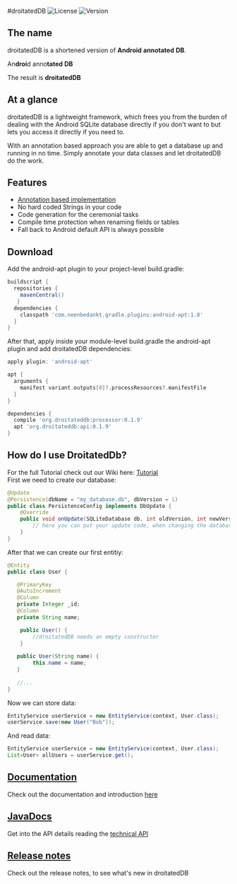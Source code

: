 #droitatedDB ![License](https://img.shields.io/badge/license-Apache%202-green.svg?style=flat) ![Version](https://img.shields.io/badge/Release-0.1.9-blue.svg)

## The name
droitatedDB is a shortened version of **Android** **annotated** **DB**.

An**droi**d anno**tated** **DB**

The result is **droitatedDB**


## At a glance ##
droitatedDB is a lightweight framework, which frees you from the burden of dealing with the Android SQLite database directly if you don't want to but lets you access it directly if you need to.

With an annotation based approach you are able to get a database up and running in no time. Simply annotate your data classes and let droitatedDB do the work.


## Features ##
 * [Annotation based implementation](https://github.com/arconsis/droitatedDB/wiki/Annotations)
 * No hard coded Strings in your code
 * Code generation for the ceremonial tasks
 * Compile time protection when renaming fields or tables
 * Fall back to Android default API is always possible

## Download ##
Add the android-apt plugin to your project-level build.gradle:

```gradle
buildscript {
  repositories {
    mavenCentral()
   }
  dependencies {
    classpath 'com.neenbedankt.gradle.plugins:android-apt:1.8'
  }
}
```
After that, apply inside your module-level build.gradle the android-apt plugin and add droitatedDB dependencies:

```gradle
apply plugin: 'android-apt'

apt {
  arguments {
    manifest variant.outputs[0]?.processResources?.manifestFile
  }
}

dependencies {
  compile 'org.droitateddb:processor:0.1.9'
  apt 'org.droitateddb:api:0.1.9'
}
```
## How do I use DroitatedDb? ##
For the full Tutorial check out our Wiki here: [Tutorial](https://github.com/arconsis/droitatedDB/wiki/Tutorial)  
First we need to create our database:

```java
@Update
@Persistence(dbName = "my_database.db", dbVersion = 1)
public class PersistenceConfig implements DbUpdate {
    @Override
    public void onUpdate(SQLiteDatabase db, int oldVersion, int newVersion) {
        // here you can put your update code, when changing the database version
    }
}
```
After that we can create our first entitiy:

```java
@Entity
public class User {

   @PrimaryKey
   @AutoIncrement
   @Column
   private Integer _id;
   @Column
   private String name;

	public User() {
		//droitatedDB needs an empty constructor
	}
   
   public User(String name) {
   		this.name = name;
   }
   
   //...
}
```
Now we can store data:

```java
EntityService userService = new EntityService(context, User.class);
userService.save(new User("Bob"));
```

And read data:

```java
EntityService userService = new EntityService(context, User.class);
List<User> allUsers = userService.get();
```

## [Documentation](https://github.com/arconsis/droitatedDB/wiki) ##
Check out the documentation and introduction [here](https://github.com/arconsis/droitatedDB/wiki)


## [JavaDocs](http://arconsis.github.io/droitatedDB/) ##
Get into the API details reading the [technical API](http://arconsis.github.io/droitatedDB/)

## [Release notes](https://github.com/arconsis/droitatedDB/releases) ##
Check out the release notes, to see what's new in droitatedDB